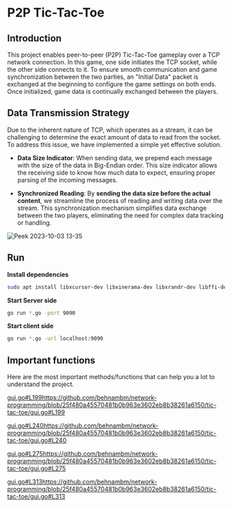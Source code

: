 # P2P Tic-Tac-Toe

## Introduction
This project enables peer-to-peer (P2P) Tic-Tac-Toe gameplay over a TCP network connection. In this game, one side initiates the TCP socket, while the other side connects to it. To ensure smooth communication and game synchronization between the two parties, an "Initial Data" packet is exchanged at the beginning to configure the game settings on both ends. Once initialized, game data is continually exchanged between the players.

## Data Transmission Strategy
Due to the inherent nature of TCP, which operates as a stream, it can be challenging to determine the exact amount of data to read from the socket. To address this issue, we have implemented a simple yet effective solution.

- **Data Size Indicator**: When sending data, we prepend each message with the size of the data in Big-Endian order. This size indicator allows the receiving side to know how much data to expect, ensuring proper parsing of the incoming messages.

- **Synchronized Reading**: By **sending the data size before the actual content**, we streamline the process of reading and writing data over the stream. This synchronization mechanism simplifies data exchange between the two players, eliminating the need for complex data tracking or handling.

![Peek 2023-10-03 13-35](https://github.com/behnambm/network-programming/assets/26994700/4c821cc8-9323-4c5a-a92c-59f056107178)


## Run 

**Install dependencies**
```bash
sudo apt install libxcursor-dev libxinerama-dev libxrandr-dev libffi-dev libxi-dev libgl-dev libxxf86vm-dev
```

**Start Server side**
```bash 
go run *.go -port 9090
```

**Start client side**
```bash 
go run *.go -url localhost:9090
```

## Important functions 

Here are the most important methods/functions that can help you a lot to understand the project.


[gui.go#L199](https://github.com/behnambm/network-programming/blob/25f480a45570481b0b963e3602eb8b38261a6150/tic-tac-toe/gui.go#L199)https://github.com/behnambm/network-programming/blob/25f480a45570481b0b963e3602eb8b38261a6150/tic-tac-toe/gui.go#L199

[gui.go#L240](https://github.com/behnambm/network-programming/blob/25f480a45570481b0b963e3602eb8b38261a6150/tic-tac-toe/gui.go#L240)https://github.com/behnambm/network-programming/blob/25f480a45570481b0b963e3602eb8b38261a6150/tic-tac-toe/gui.go#L240

[gui.go#L275](https://github.com/behnambm/network-programming/blob/25f480a45570481b0b963e3602eb8b38261a6150/tic-tac-toe/gui.go#L275)https://github.com/behnambm/network-programming/blob/25f480a45570481b0b963e3602eb8b38261a6150/tic-tac-toe/gui.go#L275


[gui.go#L313](https://github.com/behnambm/network-programming/blob/25f480a45570481b0b963e3602eb8b38261a6150/tic-tac-toe/gui.go#L313)https://github.com/behnambm/network-programming/blob/25f480a45570481b0b963e3602eb8b38261a6150/tic-tac-toe/gui.go#L313



